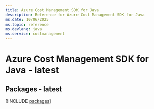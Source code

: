 ```yaml
---
title: Azure Cost Management SDK for Java
description: Reference for Azure Cost Management SDK for Java
ms.date: 10/06/2025
ms.topic: reference
ms.devlang: java
ms.service: costmanagement
---
```

# Azure Cost Management SDK for Java - latest
## Packages - latest
[!INCLUDE [packages](cost-management-index.md)]